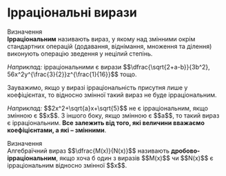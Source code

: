 # Ірраціональні вирази

<div class="space">
<div class="eoz-wrap">
<span class="eoz">Визначення</span>
<div class="eoz-text">
<b>Ірраціональним</b> називають вираз, у якому над змінними окрім стандартних операцій (додавання, віднімання, множення та ділення) виконують операцію зведення у нецілий степінь.
</div>
</div>
</div>

<p><i>Наприклад:</i> ірраціональними є вирази $$\dfrac{\sqrt{2+a-b}}{3b^2}, 56x^2y^{\frac{3}{2}}z^{\frac{1}{16}}$$ тощо.</p>
<div class="space"></div>
<p>Зауважимо, якщо у виразі ірраціональність присутня лише у коефіцієнтах, то відносно змінної такий вираз не буде ірраціональним.</p>

<p><i>Наприклад:</i> $$2x^2+\sqrt{a}x+\sqrt{5}$$ не є ірраціональним, якщо змінною є $$x$$. З іншого боку, якщо змінною є $$a$$, то такий вираз є ірраціональним. <b>Все залежить від того, які величини вважаємо коефіцієнтами, а які – змінними</b>.</p>
<div class="space"></div>
<div class="space">
<div class="eoz-wrap">
<span class="eoz">Визначення</span>
<div class="eoz-text">
Алгебраїчний вираз $$\dfrac{M(x)}{N(x)}$$ називають <b>дробово-ірраціональним</b>, якщо хоча б один з виразів $$M(x)$$ чи $$N(x)$$ є ірраціональним відносно змінної $$x$$.
</div>
</div>
</div>


